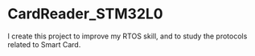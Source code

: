 # CardReader_STM32L0
I create this project to improve my RTOS skill, and to study the protocols related to Smart Card.
